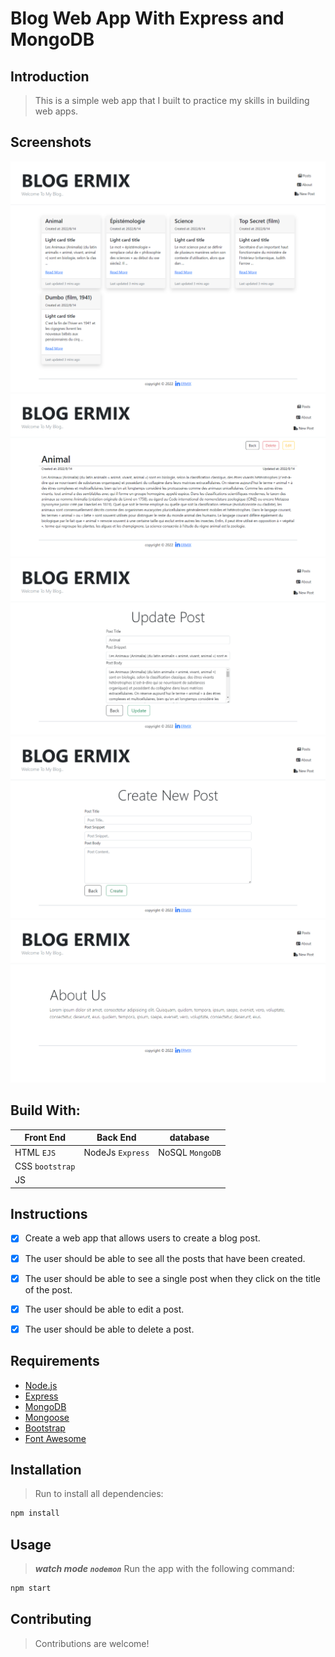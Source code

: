 # Blog Web App With Express and MongoDB


## Introduction

> This is a simple web app that I built to practice my skills in building web apps.

## Screenshots

![About page](screens/All-Posts.png)
![About page](screens/Details.png)
![About page](screens/update.png)
![About page](screens/Add.png)
![About page](screens/About.png)

## Build With:

| Front End       | Back End         | database        |
|-----------------|------------------|-----------------|
| HTML `EJS`      | NodeJs `Express` | NoSQL `MongoDB` |
| CSS `bootstrap` |                  |                 |
| JS              |                  |                 |

## Instructions

- [x] Create a web app that allows users to create a blog post.
- [x] The user should be able to see all the posts that have been created.
- [x] The user should be able to see a single post when they click on the title of the post.
- [x] The user should be able to edit a post.
- [x] The user should be able to delete a post.


## Requirements

* [Node.js](https://nodejs.org/)
* [Express](https://expressjs.com/)
* [MongoDB](https://www.mongodb.com/)
* [Mongoose](https://mongoosejs.com/)
* [Bootstrap](https://getbootstrap.com/)
* [Font Awesome](https://fontawesome.com/)

## Installation

> Run to install all dependencies:

```bash
npm install
```

## Usage

> ***watch mode `nodemon`*** Run the app with the following command:


```bash
npm start
```

## Contributing

> Contributions are welcome!
